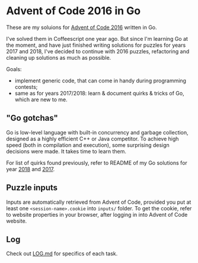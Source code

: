 # Advent of Code 2016 in Go

These are my soluions for [Advent of Code 2016](https://adventofcode.com/2016/) written in Go.

I've solved them in Coffeescript one year ago. But since I'm learning Go at the moment, and have just finished writing solutions for puzzles for years 2017 and 2018, I've decided to continue with 2016 puzzles, refactoring and cleaning up solutions as much as possible.

Goals:

* implement generic code, that can come in handy during programming contests;
* same as for years 2017/2018: learn & document quirks & tricks of Go, which are new to me.

## "Go gotchas"

Go is low-level language with built-in concurrency and garbage collection, designed as a highly efficient C++ or Java competitor. To achieve high speed (both in compilation and execution), some surprising design decisions were made. It takes time to learn them.

For list of quirks found previously, refer to README of my Go solutions for year [2018](https://github.com/metalim/metalim.adventofcode.2018.go/blob/master/README.md#go-gotchas) and [2017](https://github.com/metalim/metalim.adventofcode.2017.go/blob/master/README.md#go-gotchas).

## Puzzle inputs

Inputs are automatically retrieved from Advent of Code, provided you put at least one `<session-name>.cookie` into `inputs/` folder. To get the cookie, refer to website properties in your browser, after logging in into Advent of Code website.

## Log

Check out [LOG.md](LOG.md) for specifics of each task.
